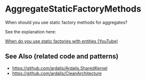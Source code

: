 # AggregateStaticFactoryMethods

When should you use static factory methods for aggregates?

See the explanation here:

[When do you use static factories with entities (YouTube)](https://youtu.be/EuFEqVV1GHQ)

## See Also (related code and patterns)

- https://github.com/ardalis/Ardalis.SharedKernel
- https://github.com/ardalis/CleanArchitecture
